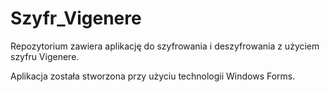 # Szyfr_Vigenere
Repozytorium zawiera aplikację do szyfrowania i deszyfrowania z użyciem szyfru Vigenere.

Aplikacja została stworzona przy użyciu technologii Windows Forms.
